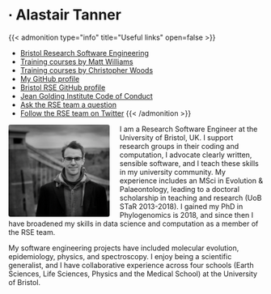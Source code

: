 # ∙ Alastair Tanner

{{< admonition type="info" title="Useful links" open=false >}}
- [Bristol Research Software Engineering](https://www.bristol.ac.uk/acrc/research-software-engineering/)
- [Training courses by Matt Williams](https://milliams.com/courses/#courses)
- [Training courses by Christopher Woods](https://chryswoods.com/main/courses.html)
- [My GitHub profile](https://github.com/alleetanner)
- [Bristol RSE GitHub profile](https://github.com/BristolRSE)
- [Jean Golding Institute Code of Conduct](https://www.bristol.ac.uk/golding/what-we-do/people/code-of-conduct-/)
- [Ask the RSE team a question](ask-rse@bristol.ac.uk)
- [Follow the RSE team on Twitter](https://twitter.com/bristolrse)
{{< /admonition >}}

<img align="left" src="https://raw.githubusercontent.com/alleetanner/code-teaching/main/assets/portrait2.png" width="200" style="border-radius: 2%; margin-right: 20px;" />

I am a Research Software Engineer at the University of Bristol, UK. I support research groups in their coding and computation, I advocate clearly written, sensible software, and I teach these skills in my university community. My experience includes an MSci in Evolution & Palaeontology, leading to a doctoral scholarship in teaching and research (UoB STaR 2013-2018). I gained my PhD in Phylogenomics is 2018, and since then I have broadened my skills in data science and computation as a member of the RSE team.

My software engineering projects have included molecular evolution, epidemiology, physics, and spectroscopy. I enjoy being a scientific generalist, and I have collaborative experience across four schools (Earth Sciences, Life Sciences, Physics and the Medical School) at the University of Bristol.

